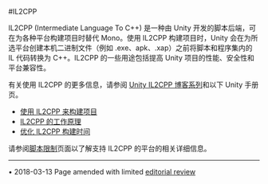 #IL2CPP

IL2CPP (Intermediate Language To C++) 是一种由 Unity 开发的脚本后端，可在为各种平台构建项目时替代 Mono。使用 IL2CPP 构建项目时，Unity 会在为所选平台创建本机二进制文件（例如 .exe、apk、.xap）之前将脚本和程序集内的 IL 代码转换为 C++。IL2CPP 的一些用途包括提高 Unity 项目的性能、安全性和平台兼容性。

有关使用 IL2CPP 的更多信息，请参阅 [Unity IL2CPP 博客系列](https://blogs.unity3d.com/2015/05/06/an-introduction-to-ilcpp-internals/)和以下 Unity 手册页。

* [使用 IL2CPP 来构建项目](IL2CPP-BuildingProject.html)
* [IL2CPP 的工作原理](IL2CPP-HowItWorks.html)
* [优化 IL2CPP 构建时间](IL2CPP-OptimizingBuildTimes.html)

请参阅[脚本限制](ScriptingRestrictions.html)页面以了解支持 IL2CPP 的平台的相关详细信息。

---
<span class="page-edit">• 2018-03-13  Page amended with limited [editorial review](DocumentationEditorialReview.html)
</span><br/>
